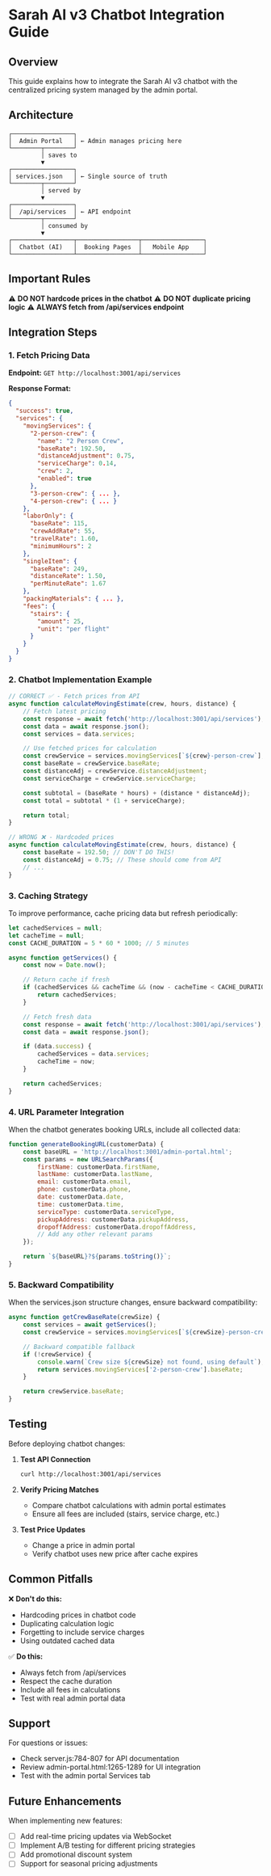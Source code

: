 # Sarah AI v3 Chatbot Integration Guide

## Overview

This guide explains how to integrate the Sarah AI v3 chatbot with the centralized pricing system managed by the admin portal.

## Architecture

```
┌─────────────────┐
│  Admin Portal   │ ← Admin manages pricing here
└────────┬────────┘
         │ saves to
         ▼
┌─────────────────┐
│ services.json   │ ← Single source of truth
└────────┬────────┘
         │ served by
         ▼
┌─────────────────┐
│  /api/services  │ ← API endpoint
└────────┬────────┘
         │ consumed by
         ▼
┌─────────────────┬─────────────────┬─────────────────┐
│  Chatbot (AI)   │  Booking Pages  │   Mobile App    │
└─────────────────┴─────────────────┴─────────────────┘
```

## Important Rules

⚠️ **DO NOT hardcode prices in the chatbot**
⚠️ **DO NOT duplicate pricing logic**
⚠️ **ALWAYS fetch from /api/services endpoint**

## Integration Steps

### 1. Fetch Pricing Data

**Endpoint:** `GET http://localhost:3001/api/services`

**Response Format:**
```json
{
  "success": true,
  "services": {
    "movingServices": {
      "2-person-crew": {
        "name": "2 Person Crew",
        "baseRate": 192.50,
        "distanceAdjustment": 0.75,
        "serviceCharge": 0.14,
        "crew": 2,
        "enabled": true
      },
      "3-person-crew": { ... },
      "4-person-crew": { ... }
    },
    "laborOnly": {
      "baseRate": 115,
      "crewAddRate": 55,
      "travelRate": 1.60,
      "minimumHours": 2
    },
    "singleItem": {
      "baseRate": 249,
      "distanceRate": 1.50,
      "perMinuteRate": 1.67
    },
    "packingMaterials": { ... },
    "fees": {
      "stairs": {
        "amount": 25,
        "unit": "per flight"
      }
    }
  }
}
```

### 2. Chatbot Implementation Example

```javascript
// CORRECT ✅ - Fetch prices from API
async function calculateMovingEstimate(crew, hours, distance) {
    // Fetch latest pricing
    const response = await fetch('http://localhost:3001/api/services');
    const data = await response.json();
    const services = data.services;

    // Use fetched prices for calculation
    const crewService = services.movingServices[`${crew}-person-crew`];
    const baseRate = crewService.baseRate;
    const distanceAdj = crewService.distanceAdjustment;
    const serviceCharge = crewService.serviceCharge;

    const subtotal = (baseRate * hours) + (distance * distanceAdj);
    const total = subtotal * (1 + serviceCharge);

    return total;
}

// WRONG ❌ - Hardcoded prices
async function calculateMovingEstimate(crew, hours, distance) {
    const baseRate = 192.50; // DON'T DO THIS!
    const distanceAdj = 0.75; // These should come from API
    // ...
}
```

### 3. Caching Strategy

To improve performance, cache pricing data but refresh periodically:

```javascript
let cachedServices = null;
let cacheTime = null;
const CACHE_DURATION = 5 * 60 * 1000; // 5 minutes

async function getServices() {
    const now = Date.now();

    // Return cache if fresh
    if (cachedServices && cacheTime && (now - cacheTime < CACHE_DURATION)) {
        return cachedServices;
    }

    // Fetch fresh data
    const response = await fetch('http://localhost:3001/api/services');
    const data = await response.json();

    if (data.success) {
        cachedServices = data.services;
        cacheTime = now;
    }

    return cachedServices;
}
```

### 4. URL Parameter Integration

When the chatbot generates booking URLs, include all collected data:

```javascript
function generateBookingURL(customerData) {
    const baseURL = 'http://localhost:3001/admin-portal.html';
    const params = new URLSearchParams({
        firstName: customerData.firstName,
        lastName: customerData.lastName,
        email: customerData.email,
        phone: customerData.phone,
        date: customerData.date,
        time: customerData.time,
        serviceType: customerData.serviceType,
        pickupAddress: customerData.pickupAddress,
        dropoffAddress: customerData.dropoffAddress,
        // Add any other relevant params
    });

    return `${baseURL}?${params.toString()}`;
}
```

### 5. Backward Compatibility

When the services.json structure changes, ensure backward compatibility:

```javascript
async function getCrewBaseRate(crewSize) {
    const services = await getServices();
    const crewService = services.movingServices[`${crewSize}-person-crew`];

    // Backward compatible fallback
    if (!crewService) {
        console.warn(`Crew size ${crewSize} not found, using default`);
        return services.movingServices['2-person-crew'].baseRate;
    }

    return crewService.baseRate;
}
```

## Testing

Before deploying chatbot changes:

1. **Test API Connection**
   ```bash
   curl http://localhost:3001/api/services
   ```

2. **Verify Pricing Matches**
   - Compare chatbot calculations with admin portal estimates
   - Ensure all fees are included (stairs, service charge, etc.)

3. **Test Price Updates**
   - Change a price in admin portal
   - Verify chatbot uses new price after cache expires

## Common Pitfalls

❌ **Don't do this:**
- Hardcoding prices in chatbot code
- Duplicating calculation logic
- Forgetting to include service charges
- Using outdated cached data

✅ **Do this:**
- Always fetch from /api/services
- Respect the cache duration
- Include all fees in calculations
- Test with real admin portal data

## Support

For questions or issues:
- Check server.js:784-807 for API documentation
- Review admin-portal.html:1265-1289 for UI integration
- Test with the admin portal Services tab

## Future Enhancements

When implementing new features:
- [ ] Add real-time pricing updates via WebSocket
- [ ] Implement A/B testing for different pricing strategies
- [ ] Add promotional discount system
- [ ] Support for seasonal pricing adjustments
